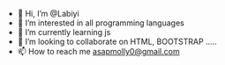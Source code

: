 - 👋 Hi, I’m @Labiyi
- 👀 I’m interested in all programming languages
- 🌱 I’m currently learning js
- 💞️ I’m looking to collaborate on HTML, BOOTSTRAP .....
- 📫 How to reach me asapmolly0@gmail.com

<!---
Labiyi/Labiyi is a ✨ special ✨ repository because its `README.md` (this file) appears on your GitHub profile.
You can click the Preview link to take a look at your changes.
--->
